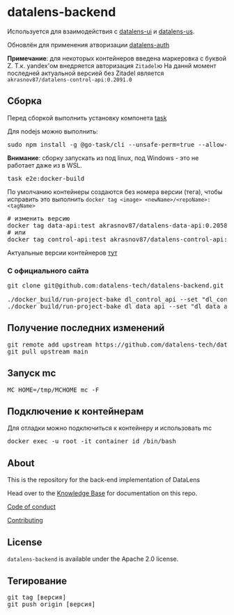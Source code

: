 # datalens-backend

Используется для взаимодействия с [datalens-ui](https://github.com/akrasnov87/datalens-ui) и [datalens-us](https://github.com/akrasnov87/datalens-us).

Обновлён для применения атворизации [datalens-auth](https://github.com/akrasnov87/datalens-auth) 

__Примечание__: для некоторых контейнеров введена маркеровка с буквой Z. Т.к. yandex'ом внедряется авторизация `Zitadel`ю На даннй момент последней актуальной версией без Zitadel является `akrasnov87/datalens-control-api:0.2091.0`

## Сборка

Перед сборкой выполнить установку компонета [task](https://taskfile.dev/usage/)

Для nodejs можно выполнить:
<pre>
sudo npm install -g @go-task/cli --unsafe-perm=true --allow-root
</pre>

__Внимание__: сборку запускать из под linux, под Windows - это не работает даже из в WSL.

<pre>
task e2e:docker-build
</pre>

По умолчанию контейнеры создаются без номера версии (тега), чтобы исправить это выполнить `docker tag <image> <newName>/<repoName>:<tagName>`

<pre>
# изменить версию
docker tag data-api:test akrasnov87/datalens-data-api:0.2058.0
# или
docker tag control-api:test akrasnov87/datalens-control-api:0.2058.0
</pre>

Актуальные версии контейнеров [тут](https://github.com/datalens-tech/datalens/blob/main/versions-config.json)

### С официального сайта

<pre>
git clone git@github.com:datalens-tech/datalens-backend.git && cd datalens-backend

./docker_build/run-project-bake dl_control_api --set "dl_control_api.tags=datalens-control-api:local"
./docker_build/run-project-bake dl_data_api --set "dl_data_api.tags=datalens-data-api:local"
</pre>

## Получение последних изменений

<pre>
git remote add upstream https://github.com/datalens-tech/datalens-backend.git
git pull upstream main
</pre>

## Запуск mc

<pre>
MC_HOME=/tmp/MCHOME mc -F
</pre>

## Подключение к контейнерам

Для отладки можно подключиться к контейнеру и использовать mc
<pre>
docker exec -u root -it container_id /bin/bash
</pre>

## About

This is the repository for the back-end implementation of DataLens

Head over to the [Knowledge Base](kb/index.md) for documentation on this repo.

[Code of conduct](CODE_OF_CONDUCT.md)

[Contributing](CONTRIBUTING.md)

## License

`datalens-backend` is available under the Apache 2.0 license.

## Тегирование

<pre>
git tag [версия]
git push origin [версия]
</pre>